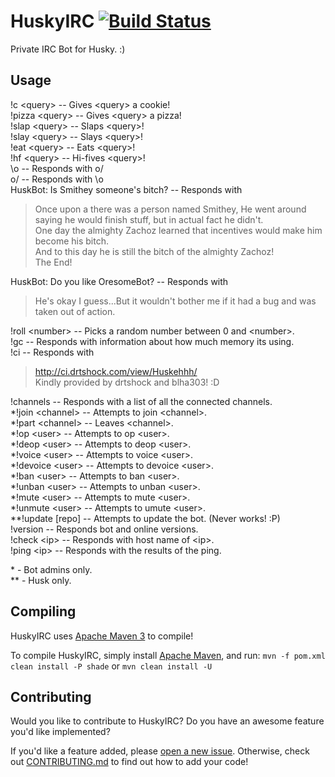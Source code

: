 HuskyIRC [![Build Status](http://ci.drtshock.net/view/Huskehhh/job/HuskBot/badge/icon)](http://ci.drtshock.net/view/Huskehhh/job/HuskBot/)
========

Private IRC Bot for Husky. :)

## Usage

!c \<query\> -- Gives \<query\> a cookie!  
!pizza \<query\> -- Gives \<query\> a pizza!  
!slap \<query\> -- Slaps \<query\>!  
!slay \<query\> -- Slays \<query\>!  
!eat \<query\> -- Eats \<query\>!  
!hf \<query\> -- Hi-fives \<query\>!  
\o -- Responds with o/  
o/ -- Responds with \o  
HuskBot: Is Smithey someone's bitch? -- Responds with
> Once upon a there was a person named Smithey, He went around saying he would finish stuff, but in actual fact he didn't.  
One day the almighty Zachoz learned that incentives would make him become his bitch.  
And to this day he is still the bitch of the almighty Zachoz!  
The End!  

HuskBot: Do you like OresomeBot? -- Responds with
> He's okay I guess...But it wouldn't bother me if it had a bug and was taken out of action.

!roll \<number\> -- Picks a random number between 0 and \<number\>.  
!gc -- Responds with information about how much memory its using.  
!ci -- Responds with  
> http://ci.drtshock.com/view/Huskehhh/  
Kindly provided by drtshock and blha303! :D

!channels -- Responds with a list of all the connected channels.  
\*!join \<channel\> -- Attempts to join \<channel\>.  
\*!part \<channel\> -- Leaves \<channel\>.  
\*!op \<user\> -- Attempts to op \<user\>.  
\*!deop \<user\> -- Attempts to deop \<user\>.  
\*!voice \<user\> -- Attempts to voice \<user\>.  
\*!devoice \<user\> -- Attempts to devoice \<user\>.  
\*!ban \<user\> -- Attempts to ban \<user\>.  
\*!unban \<user\> -- Attempts to unban \<user\>.  
\*!mute \<user\> -- Attempts to mute \<user\>.  
\*!unmute \<user\> -- Attempts to umute \<user\>.  
\*\*!update [repo] -- Attempts to update the bot. (Never works! :P)  
!version -- Responds bot and online versions.  
!check \<ip\> -- Responds with host name of \<ip\>.  
!ping \<ip\> -- Responds with the results of the ping.  

\* - Bot admins only.  
\*\* - Husk only.

## Compiling

HuskyIRC uses [Apache Maven 3](http://maven.apache.org/) to compile!

To compile HuskyIRC, simply install [Apache Maven](http://maven.apache.org/), and run:
```mvn -f pom.xml clean install -P shade```
or
```mvn clean install -U```


## Contributing

Would you like to contribute to HuskyIRC?
Do you have an awesome feature you'd like implemented?

If you'd like a feature added, please [open a new issue](https://github.com/Huskehhh/HuskyIRC/issues/new).
Otherwise, check out [CONTRIBUTING.md](https://github.com/Huskehhh/HuskyIRC/blob/master/CONTRIBUTING.md) to find out how to add your code!